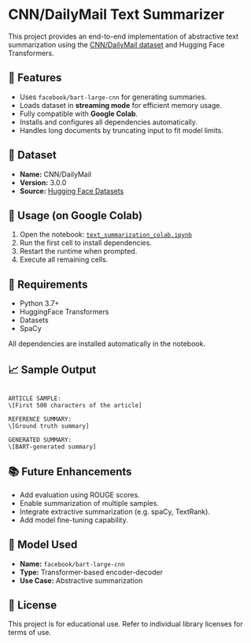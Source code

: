 # CNN/DailyMail Text Summarizer

This project provides an end-to-end implementation of abstractive text summarization using the [CNN/DailyMail dataset](https://huggingface.co/datasets/cnn_dailymail) and Hugging Face Transformers.

## 📌 Features

- Uses `facebook/bart-large-cnn` for generating summaries.
- Loads dataset in **streaming mode** for efficient memory usage.
- Fully compatible with **Google Colab**.
- Installs and configures all dependencies automatically.
- Handles long documents by truncating input to fit model limits.

## 📁 Dataset

- **Name:** CNN/DailyMail
- **Version:** 3.0.0
- **Source:** [Hugging Face Datasets](https://huggingface.co/datasets/cnn_dailymail)

## 🚀 Usage (on Google Colab)

1. Open the notebook: [`text_summarization_colab.ipynb`](./text_summarization_colab.ipynb)
2. Run the first cell to install dependencies.
3. Restart the runtime when prompted.
4. Execute all remaining cells.

## 🔧 Requirements

- Python 3.7+
- HuggingFace Transformers
- Datasets
- SpaCy

All dependencies are installed automatically in the notebook.

## 📈 Sample Output

```

ARTICLE SAMPLE:
\[First 500 characters of the article]

REFERENCE SUMMARY:
\[Ground truth summary]

GENERATED SUMMARY:
\[BART-generated summary]

```

## 📚 Future Enhancements

- Add evaluation using ROUGE scores.
- Enable summarization of multiple samples.
- Integrate extractive summarization (e.g. spaCy, TextRank).
- Add model fine-tuning capability.

## 🧠 Model Used

- **Name:** `facebook/bart-large-cnn`
- **Type:** Transformer-based encoder-decoder
- **Use Case:** Abstractive summarization

## 📜 License

This project is for educational use. Refer to individual library licenses for terms of use.
```


